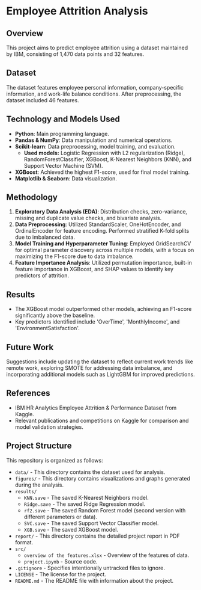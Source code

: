 # Employee Attrition Analysis

## Overview
This project aims to predict employee attrition using a dataset maintained by IBM, consisting of 1,470 data points and 32 features. 

## Dataset
The dataset features employee personal information, company-specific information, and work-life balance conditions. After preprocessing, the dataset included 46 features.

## Technology and Models Used
- **Python**: Main programming language.
- **Pandas & NumPy**: Data manipulation and numerical operations.
- **Scikit-learn**: Data preprocessing, model training, and evaluation.
  - **Used models:** Logistic Regression with L2 regularization (Ridge), RandomForestClassifier, XGBoost, K-Nearest Neighbors (KNN), and Support Vector Machine (SVM).
- **XGBoost**: Achieved the highest F1-score, used for final model training.
- **Matplotlib & Seaborn**: Data visualization.

## Methodology
1. **Exploratory Data Analysis (EDA)**: Distribution checks, zero-variance, missing and duplicate value checks, and bivariate analysis.
2. **Data Preprocessing**: Utilized StandardScaler, OneHotEncoder, and OrdinalEncoder for feature encoding. Performed stratified K-fold splits due to imbalanced data.
3. **Model Training and Hyperparameter Tuning**: Employed GridSearchCV for optimal parameter discovery across multiple models, with a focus on maximizing the F1-score due to data imbalance.
4. **Feature Importance Analysis**: Utilized permutation importance, built-in feature importance in XGBoost, and SHAP values to identify key predictors of attrition.

## Results
- The XGBoost model outperformed other models, achieving an F1-score significantly above the baseline.
- Key predictors identified include 'OverTime', 'MonthlyIncome', and 'EnvironmentSatisfaction'.

## Future Work
Suggestions include updating the dataset to reflect current work trends like remote work, exploring SMOTE for addressing data imbalance, and incorporating additional models such as LightGBM for improved predictions.

## References
- IBM HR Analytics Employee Attrition & Performance Dataset from Kaggle.
- Relevant publications and competitions on Kaggle for comparison and model validation strategies.


## Project Structure

This repository is organized as follows:

- `data/` - This directory contains the dataset used for analysis.
- `figures/` - This directory contains visualizations and graphs generated during the analysis.
- `results/`
  - `KNN.save` - The saved K-Nearest Neighbors model.
  - `Ridge.save` - The saved Ridge Regression model.
  - `rf2.save` - The saved Random Forest model (second version with different parameters or data).
  - `SVC.save` - The saved Support Vector Classifier model.
  - `XGB.save` - The saved XGBoost model.
- `report/` - This directory contains the detailed project report in PDF format.
- `src/`
  - `overview of the features.xlsx` - Overview of the features of data.
  - `project.ipynb` - Source code.
- `.gitignore` - Specifies intentionally untracked files to ignore.
- `LICENSE` - The license for the project.
- `README.md` - The README file with information about the project.

